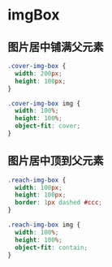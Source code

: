 # imgBox

## 图片居中铺满父元素

```css
.cover-img-box {
  width: 200px;
  height: 100px;
}

.cover-img-box img {
  width: 100%;
  height: 100%;
  object-fit: cover;
}
```

## 图片居中顶到父元素

```css
.reach-img-box {
  width: 100px;
  height: 100px;
  border: 1px dashed #ccc;
}

.reach-img-box img {
  width: 100%;
  height: 100%;
  object-fit: contain;
}
```